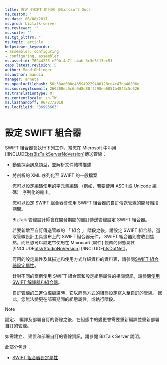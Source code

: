 ```yaml
---
title: 設定 SWIFT 組合器 |Microsoft Docs
ms.custom: ''
ms.date: 06/08/2017
ms.prod: biztalk-server
ms.reviewer: ''
ms.suite: ''
ms.tgt_pltfrm: ''
ms.topic: article
helpviewer_keywords:
- assembler, configuring
- configuring, assembler
ms.assetid: 76944226-e29b-4a7f-a4ab-3c3d5f13ec51
caps.latest.revision: 5
author: MandiOhlinger
ms.author: mandia
manager: anneta
ms.openlocfilehash: 50c58ad000e465949229400128ce4c47da40806e
ms.sourcegitcommit: 266308ec5c6a9d8d80ff298ee6051b4843c5d626
ms.translationtype: MT
ms.contentlocale: zh-TW
ms.lasthandoff: 06/27/2018
ms.locfileid: "36993663"
---
```

# <a name="configuring-the-swift-assembler"></a>設定 SWIFT 組合器
SWIFT 組合器會執行下列工作，當您在 Microsoft 中叫用[!INCLUDE[btsBizTalkServerNoVersion](../../includes/btsbiztalkservernoversion-md.md)]傳送管線：  
  
- 動態探索訊息類型，並解析文件結構描述  
  
- 將剖析的 XML 序列化至 SWIFT 的一般檔案  
  
  您可以設定編碼使用的字元集編碼 （例如，若要使用 ASCII 或 Unicode 編碼） 序列化的輸出。  
  
  您可以設定 SWIFT 組合器會使用 SWIFT 組合器的自訂傳送管線的開發階段期間。  
  
  BizTalk 管線設計師會在開發期間的自訂傳送管線設定 SWIFT 組合器。  
  
  若要新增至自訂傳送管線的 「 組合 」 階段之後，請設定 SWIFT 組合器，選取管線設計工具畫布上的 SWIFT 組合器元件。 SWIFT 組合器則會收到焦點，而且您可以設定它使用在 Microsoft [屬性] 視窗的組態屬性[!INCLUDE[btsVStudioNoVersion](../../includes/btsvstudionoversion-md.md)] [!INCLUDE[btsDotNet](../../includes/btsdotnet-md.md)]。  
  
  可用的設定屬性及其描述和使用方式詳細資料的資料表，請參閱[SWIFT 組合器設定屬性](../../adapters-and-accelerators/accelerator-swift/swift-assembler-configuration-properties.md)。  
  
  針對不同的案例使用 SWIFT 組合器和設定組態屬性的相關資訊，請參閱[使用 SWIFT 解譯器和組合器](../../adapters-and-accelerators/accelerator-swift/working-with-the-swift-disassembler-and-assembler.md)。  
  
  自訂管線的二進位檔編譯時，它以靜態方式的組態設定寫入至自訂的管線。 因此，您無法變更在部署期間的組態屬性，或執行階段。  
  
> [!NOTE]
>  設定、 編譯及部署自訂的管線之後，在組態中的變更會需要重新編譯並重新部署自訂的管線。  
  
 如需建立、 建置和部署自訂的管線資訊，請參閱 BizTalk Server 說明。  
  
 此部分包含：  
  
-   [SWIFT 組合器設定屬性](../../adapters-and-accelerators/accelerator-swift/swift-assembler-configuration-properties.md)